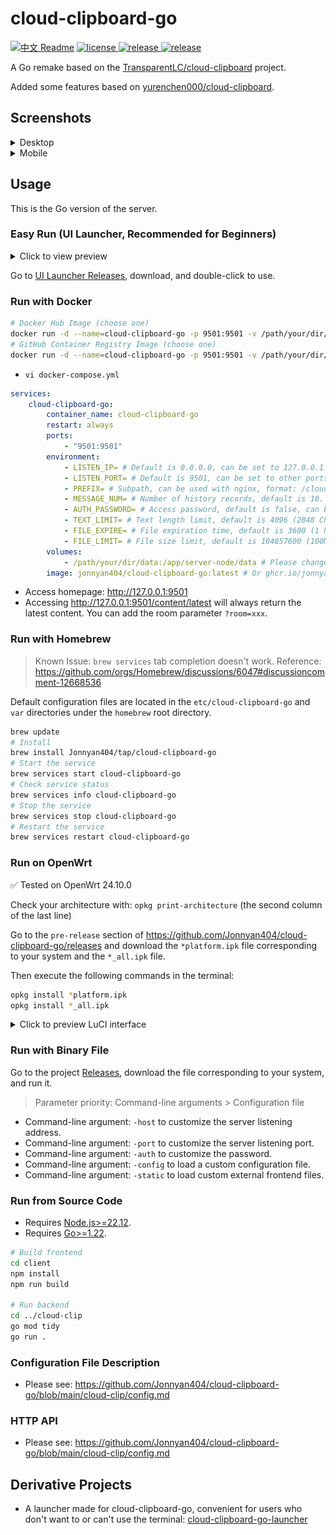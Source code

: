# cloud-clipboard-go

<p>
  <a href="README.zh.md"><img src="https://img.shields.io/badge/lang-简体中文-blue.svg" alt="中文 Readme"></a>
  <a href="https://raw.githubusercontent.com/jonnyan404/cloud-clipboard-go-launcher/main/LICENSE">
    <img src="https://img.shields.io/github/license/jonnyan404/cloud-clipboard-go-launcher?color=brightgreen" alt="license">
  </a>
  <a href="https://github.com/jonnyan404/cloud-clipboard-go/releases/latest">
    <img src="https://img.shields.io/github/v/release/jonnyan404/cloud-clipboard-go?color=brightgreen&include_prereleases" alt="release">
  </a>
  <a href="https://github.com/jonnyan404/cloud-clipboard-go/releases/latest">
    <img src="https://img.shields.io/github/downloads/jonnyan404/cloud-clipboard-go/total?color=brightgreen&include_prereleases" alt="release">
  </a>
</p>

A Go remake based on the [TransparentLC/cloud-clipboard](https://github.com/TransparentLC/cloud-clipboard) project.

Added some features based on [yurenchen000/cloud-clipboard](https://github.com/yurenchen000/cloud-clipboard).

## Screenshots

<details>
<summary>Desktop</summary>

![](https://ae01.alicdn.com/kf/Hfce3a9b69b3d404c8e3073ab0fffa913v.png)

</details>

<details>
<summary>Mobile</summary>

![](https://ae01.alicdn.com/kf/Hbf859dd0e42c4406bf94a6b6f2f4658cf.png)

</details>

## Usage

This is the Go version of the server.

### Easy Run (UI Launcher, Recommended for Beginners)

<details>
    <summary>Click to view preview</summary>

![](https://github.com/Jonnyan404/cloud-clipboard-go-launcher/blob/main/demo.png)

</details>

Go to [UI Launcher Releases](https://github.com/Jonnyan404/cloud-clipboard-go-launcher/releases), download, and double-click to use.

### Run with Docker

```sh
# Docker Hub Image (choose one)
docker run -d --name=cloud-clipboard-go -p 9501:9501 -v /path/your/dir/data:/app/server-node/data jonnyan404/cloud-clipboard-go
# GitHub Container Registry Image (choose one)
docker run -d --name=cloud-clipboard-go -p 9501:9501 -v /path/your/dir/data:/app/server-node/data ghcr.io/jonnyan404/cloud-clipboard-go
```

- `vi docker-compose.yml`

```yaml
services:
    cloud-clipboard-go:
        container_name: cloud-clipboard-go
        restart: always
        ports:
            - "9501:9501"
        environment:
            - LISTEN_IP= # Default is 0.0.0.0, can be set to 127.0.0.1. Don't change if unsure.
            - LISTEN_PORT= # Default is 9501, can be set to other ports.
            - PREFIX= # Subpath, can be used with nginx, format: /cloud-clipboard
            - MESSAGE_NUM= # Number of history records, default is 10.
            - AUTH_PASSWORD= # Access password, default is false, can be a custom string password.
            - TEXT_LIMIT= # Text length limit, default is 4096 (2048 Chinese characters).
            - FILE_EXPIRE= # File expiration time, default is 3600 (1 hour), unit is seconds.
            - FILE_LIMIT= # File size limit, default is 104857600 (100MB), unit is bytes.
        volumes:
            - /path/your/dir/data:/app/server-node/data # Please change to your own directory
        image: jonnyan404/cloud-clipboard-go:latest # Or ghcr.io/jonnyan404/cloud-clipboard-go:latest
```

- Access homepage: http://127.0.0.1:9501
- Accessing http://127.0.0.1:9501/content/latest will always return the latest content. You can add the room parameter `?room=xxx`.

### Run with Homebrew

> Known Issue: `brew services` tab completion doesn't work. Reference: https://github.com/orgs/Homebrew/discussions/6047#discussioncomment-12668536

Default configuration files are located in the `etc/cloud-clipboard-go` and `var` directories under the `homebrew` root directory.

```bash
brew update
# Install
brew install Jonnyan404/tap/cloud-clipboard-go
# Start the service
brew services start cloud-clipboard-go
# Check service status
brew services info cloud-clipboard-go
# Stop the service
brew services stop cloud-clipboard-go
# Restart the service
brew services restart cloud-clipboard-go
```

### Run on OpenWrt

✅ Tested on OpenWrt 24.10.0

Check your architecture with: `opkg print-architecture` (the second column of the last line)

Go to the `pre-release` section of https://github.com/Jonnyan404/cloud-clipboard-go/releases and download the `*platform.ipk` file corresponding to your system and the `*_all.ipk` file.

Then execute the following commands in the terminal:
```bash
opkg install *platform.ipk
opkg install *_all.ipk
```

<details>
    <summary>Click to preview LuCI interface</summary>

![](https://github.com/Jonnyan404/cloud-clipboard-go/blob/main/openwrt/demo.png)

</details>

### Run with Binary File

Go to the project [Releases](https://github.com/Jonnyan404/cloud-clipboard-go/releases), download the file corresponding to your system, and run it.

> Parameter priority: Command-line arguments > Configuration file

- Command-line argument: `-host` to customize the server listening address.
- Command-line argument: `-port` to customize the server listening port.
- Command-line argument: `-auth` to customize the password.
- Command-line argument: `-config` to load a custom configuration file.
- Command-line argument: `-static` to load custom external frontend files.

### Run from Source Code

- Requires [Node.js>=22.12](https://nodejs.org).
- Requires [Go>=1.22](https://go.dev/).

```bash
# Build frontend
cd client
npm install
npm run build

# Run backend
cd ../cloud-clip
go mod tidy
go run .
```

### Configuration File Description

- Please see: https://github.com/Jonnyan404/cloud-clipboard-go/blob/main/cloud-clip/config.md

### HTTP API

- Please see: https://github.com/Jonnyan404/cloud-clipboard-go/blob/main/cloud-clip/config.md

## Derivative Projects

- A launcher made for cloud-clipboard-go, convenient for users who don't want to or can't use the terminal: [cloud-clipboard-go-launcher](https://github.com/Jonnyan404/cloud-clipboard-go-launcher)